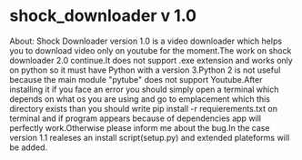 # shock_downloader v 1.0
About:
Shock Downloader version 1.0 is a video downloader which helps you to download video only on youtube for the moment.The work on shock downloader 2.0 continue.It does not support .exe extension and works only on python so it must have Python with a version 3.Python 2 is not useful because the main module "pytube" does not support Youtube.After installing it if you face an error you should simply open a terminal which depends on what os you are using and  go to emplacement which this directory exists than you should write pip install -r requierements.txt on terminal and if program appears because of dependencies app will perfectly work.Otherwise please inform me about the bug.In the case version 1.1 realeses an install script(setup.py) and extended plateforms will be added.
